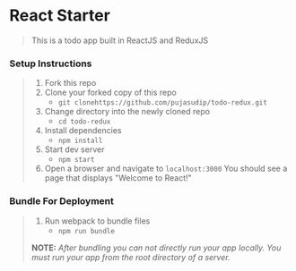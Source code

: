 # React Starter

> This is a todo app built in ReactJS and ReduxJS

### Setup Instructions

> 1. Fork this repo
> 1. Clone your forked copy of this repo
>    - `git clonehttps://github.com/pujasudip/todo-redux.git`
> 1. Change directory into the newly cloned repo
>    - `cd todo-redux`
> 1. Install dependencies 
>    - `npm install`
> 1. Start dev server
>    - `npm start`
> 1. Open a browser and navigate to `localhost:3000` You should see a page that displays "Welcome to React!"

### Bundle For Deployment

> 1. Run webpack to bundle files
>    - `npm run bundle`
> 
> **NOTE:** *After bundling you can not directly run your app locally. You must run your app from the root directory of a server.*
